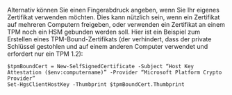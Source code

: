 Alternativ können Sie einen Fingerabdruck angeben, wenn Sie Ihr eigenes Zertifikat verwenden möchten. Dies kann nützlich sein, wenn ein Zertifikat auf mehreren Computern freigeben, oder verwenden ein Zertifikat an einem TPM noch ein HSM gebunden werden soll. Hier ist ein Beispiel zum Erstellen eines TPM-Bound-Zertifikats (der verhindert, dass der private Schlüssel gestohlen und auf einem anderen Computer verwendet und erfordert nur ein TPM 1.2):

```powersehll
$tpmBoundCert = New-SelfSignedCertificate -Subject “Host Key Attestation ($env:computername)” -Provider “Microsoft Platform Crypto Provider”
Set-HgsClientHostKey -Thumbprint $tpmBoundCert.Thumbprint
```


<!-- Appears in set-up-hgs-for-always-encrypted-in-sql-server.md and guarded-fabric-create-host-key.md
-->